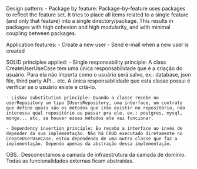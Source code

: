Design pattern:
    - Package by feature: Package-by-feature uses packages to reflect the feature set. It tries to place all items related to a single feature (and only that feature) into a single directory/package. This results in packages with high cohesion and high modularity, and with minimal coupling between packages.


Application features:
    - Create a new user
    - Send e-mail when a new user is created


SOLID principles applied:
    - Single responsability principle: A class CreateUserUseCase tem uma única responsabilidade que é a criação do usuário. Para ela não importa como o usuário será salvo, ex.: database, json file, third party API... etc. A única responsabilidade que esta classe possui é verificar se o usuário existe e criá-lo.

    - Liskov substitution principle: Quando a classe recebe no userRepository um tipo IUsersRepository, uma interface, um contrato que define quais são os métodos que irão existir no repositório, não interessa qual repositório eu passar pra ele, ex.: postgres, mysql, mongo... etc, se houver esses métodos ele vai funcionar.

    - Dependency invertion principle: Eu recebo a interface ao invés de depender da sua implementação. Não há CRUD executado diretamente no CreateUserUseCase, estou dependendo de uma outra classe que faz a implementação. Dependo apenas da abstração dessa implementação.


OBS.: Desconectamos a camada de infraestrutura da camada de domínio. Todas as funcionalidades externas ficam abstraídas.